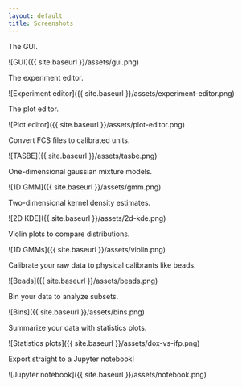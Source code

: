 ```yaml
---
layout: default
title: Screenshots
---
```


The GUI.

![GUI]({{ site.baseurl }}/assets/gui.png)

The experiment editor.

![Experiment editor]({{ site.baseurl }}/assets/experiment-editor.png)

The plot editor.

![Plot editor]({{ site.baseurl }}/assets/plot-editor.png)

Convert FCS files to calibrated units.

![TASBE]({{ site.baseurl }}/assets/tasbe.png)

One-dimensional gaussian mixture models.

![1D GMM]({{ site.baseurl }}/assets/gmm.png)

Two-dimensional kernel density estimates.

![2D KDE]({{ site.baseurl }}/assets/2d-kde.png)

Violin plots to compare distributions.

![1D GMMs]({{ site.baseurl }}/assets/violin.png)

Calibrate your raw data to physical calibrants like beads.

![Beads]({{ site.baseurl }}/assets/beads.png)

Bin your data to analyze subsets.

![Bins]({{ site.baseurl }}/assets/bins.png)

Summarize your data with statistics plots.

![Statistics plots]({{ site.baseurl }}/assets/dox-vs-ifp.png)

Export straight to a Jupyter notebook!

![Jupyter notebook]({{ site.baseurl }}/assets/notebook.png)

